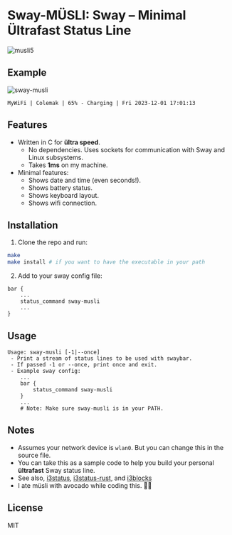 # Sway-MÜSLI: Sway – Minimal Ültrafast Status Line

![musli5](https://github.com/sebastiancarlos/sway-musli/assets/88276600/eef1f29a-27db-4a81-ad5d-09c7db590ca8)

## Example
![sway-musli](https://github.com/sebastiancarlos/sway-musli/assets/88276600/b1c82f5e-b2b7-4176-ae95-da5d6ed42d04)

`MyWiFi | Colemak | 65% - Charging | Fri 2023-12-01 17:01:13`

## Features
- Written in C for **ültra speed**.
  - No dependencies. Uses sockets for communication with Sway and Linux subsystems.
  - Takes **1ms** on my machine.
- Minimal features:
    - Shows date and time (even seconds!).
    - Shows battery status.
    - Shows keyboard layout. 
    - Shows wifi connection.

## Installation
1. Clone the repo and run:
```bash
make
make install # if you want to have the executable in your path
```

2. Add to your sway config file:
```
bar {
    ...
    status_command sway-musli
    ...
}
```

## Usage
```
Usage: sway-musli [-1|--once]
 - Print a stream of status lines to be used with swaybar.
 - If passed -1 or --once, print once and exit.
 - Example sway config:
    ...
    bar {
        status_command sway-musli
    }
    ...
    # Note: Make sure sway-musli is in your PATH.
```

## Notes
- Assumes your network device is `wlan0`. But you can change this in the source file.
- You can take this as a sample code to help you build your personal **ültrafast** Sway status line.
- See also, [i3status](https://manned.org/i3status.1), [i3status-rust](https://github.com/greshake/i3status-rust), and [i3blocks](https://github.com/vivien/i3blocks)
- I ate müsli with avocado while coding this. 🥣🥑

## License
MIT
